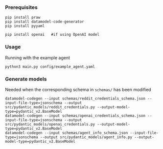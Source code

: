 ### Prerequisites

```
pip install praw
pip install datamodel-code-generator
pip install pyyaml

pip install openai   #if using OpenAI model
```

### Usage

Running with the example agent

```
python3 main.py config/example_agent.yaml
```

### Generate models

Needed when the corresponding schema in `schemas/` has been modified

```
datamodel-codegen --input schemas/reddit_credentials_schema.json --input-file-type=jsonschema --output src/pydantic_models/reddit_credentials.py --output-model-type=pydantic_v2.BaseModel
datamodel-codegen --input schemas/openai_credentials_schema.json --input-file-type=jsonschema --output src/pydantic_models/openai_credentials.py --output-model-type=pydantic_v2.BaseModel
datamodel-codegen --input schemas/agent_info_schema.json --input-file-type=jsonschema --output src/pydantic_models/agent_info.py --output-model-type=pydantic_v2.BaseModel
```
